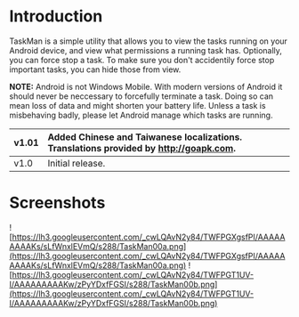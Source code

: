 # Introduction #

TaskMan is a simple utility that allows you to view the tasks running on your Android device, and view what permissions a running task has. Optionally, you can force stop a task. To make sure you don't accidentily force stop important tasks, you can hide those from view.

**NOTE:** Android is not Windows Mobile. With modern versions of Android it should never be neccessary to forcefully terminate a task. Doing so can mean loss of data and might shorten your battery life. Unless a task is misbehaving badly, please let Android manage which tasks are running.

|v1.01|Added Chinese and Taiwanese localizations. Translations provided by http://goapk.com.|
|:----|:------------------------------------------------------------------------------------|
|v1.0 |Initial release.                                                                     |

# Screenshots #

![https://lh3.googleusercontent.com/_cwLQAvN2y84/TWFPGXgsfPI/AAAAAAAAAKs/sLfWnxlEVmQ/s288/TaskMan00a.png](https://lh3.googleusercontent.com/_cwLQAvN2y84/TWFPGXgsfPI/AAAAAAAAAKs/sLfWnxlEVmQ/s288/TaskMan00a.png)
![https://lh3.googleusercontent.com/_cwLQAvN2y84/TWFPGT1UV-I/AAAAAAAAAKw/zPyYDxfFGSI/s288/TaskMan00b.png](https://lh3.googleusercontent.com/_cwLQAvN2y84/TWFPGT1UV-I/AAAAAAAAAKw/zPyYDxfFGSI/s288/TaskMan00b.png)